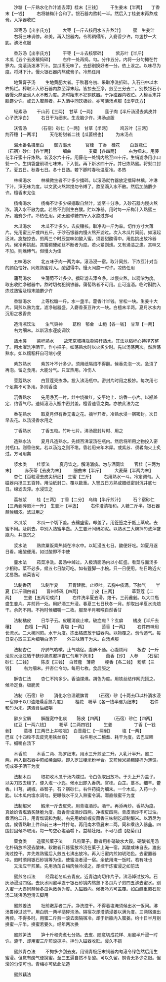 <!-- { "loadSidebar": true } -->
　　沙糖【一斤熟水化作汁滤去滓】桂末【三钱】
　　干生姜末【半两】　　丁香末【一钱】
　　右将糖梅汁合和了。银石器内熬耗一半。然后入丁桂姜末再熬成膏。入净器收贮

　　温枣汤【出李氏方】
　　大枣【一斤去核用水五升熬汁】
　　蜜　生姜汁
　　右将三味调停。和羙。再入银器内。令稀稠得所。入麝香少许。每盏抄一大匙。沸汤点服

　　香苏汤【出李氏方】
　　干枣【一斗去核擘碎】
　　紫苏叶【半斤】　　　木瓜【五个去皮穰捣碎】
　　右件一处再捣。匀。分作五分。内将一分匀摊在竹箩内。烧滚汤泼淋下汁。尝瓜枣无味了。去郄别换好者一分。依上泼之。以味尽为度。将淋下汁。慢火银石器内熬成膏子。冷热任用

　　地黄膏子汤
　　生地黄肥大者。于秋暮冬初、采取净洗折碎。入石臼中以木杵捣烂。榨取汁入砂石器内熬至浮末起。皆掠去至净。煎至三分去二。别换银石小器慢火熬至滴入水不散为度。造时始末不犯铜铁器。于净磁器内收贮。入檀香末并脑麝少许。或云入蜜熬者。并入酒中同饮极妙。亦可沸汤点服【出李氏方】

　　轻素汤
　　干山药【三两】　甘草【一两】
　　莲子肉【半斤汤浸去紫皮并心子洗净白】
　　右日干为细末。生龙脑少许。沸汤点服

　　沃雪汤　
　　（石宿）砂仁【一两】　甘草【半两】
　　鸡苏叶【三两】　　　荆芥穗【一两半】
　　天花粉甜者二钱【瓜蒌根也】
　　为末汤点

　　渴水番名摄里白
　　御方渴水　
　　官桂　丁香　桂花
　　白荳蔻仁　　（石宿）砂仁【各半两】
　　细曲　　　　麦蘗【各四两】
　　右为细末。用藤花半斤蜜十斤炼熟。新汲水六十斤。用藤花一处锅内熬至四十斤。生绢滤净用小口甏一个。生绢袋盛前项七味末。下入甏。再下新水四十斤。并巳炼熟蜜。将甏口封了。夏五日。秋春七日。冬十日熟。若下脚时春秋温夏冷。冬热

　　林檎渴水
　　林檎微生者不计多少擂碎。以滚汤就竹器放定擂碎林檎。冲淋下汁。滓无味为度。以文武火熬常搅勿令煿了。熬至滴入水不散。然后加脑麝少许。檀香末尤佳

　　杨梅渴水
　　杨梅不计多少棎搦取自然汁。滤至十分净。入砂石器内慢火熬浓。滴入水不散为度。若熬不到则生白醭。贮以净器。用时每一斤梅汁入熟蜜三斤。脑麝少许。冷热任用。如无蜜球糖四斤入水熬过亦可

　　木瓜渴水
　　木瓜不计多少。去皮穰核。取净肉一斤为率。切作方寸大薄片。先用蜜三斤或四五斤。于砂石银器内慢火熬开滤过。次入木瓜片同前。如滚起泛沫。旋旋掠去。煎两三个时辰尝味如酸入蜜。须要甜酸得中。用匙挑出放冷器内。候冷再挑起。其蜜稠硬如丝不断者为度。若火紧则燋。又有涌溢之患。其味又不加。则燋煿气。但慢火为佳

　　五味渴水
　　北五味子肉一两为率。滚汤浸一宿。取汁同煎、下浓豆汁对当的颜色恰好。同炼熟蜜对入。酸甜得中。慢火同熬一时许。凉热任用

　　蒲萄渴水
　　生蒲萄不计多少。擂碎滤去滓令净。以慢火熬。以稠浓为度。取出收贮净磁器中。熬时切勿犯铜铁器。蒲萄熟者不可用。止可造酒。临时斟酌入炼过熟蜜及檀末脑麝少许

　　香糖渴水
　　上等松糖一斤。水一盏半。藿香叶半钱。甘松一块。生姜十大片。同煎以熟为度。滤净磁器盛。入麝香菉豆许大一块。白檀末半两。夏月氷水内沉用之极香羙

　　造清凉饮法
　　生气爽神
　　葛粉　郁金　山栀【各一钱】　甘草【一两】
　　右为细末。以新汲水逐旋调饮

　　熟水类
　　粱秆熟水
　　故宋京城持瓶卖粱秆熟水。其法以稻秆心持择齐整了。用水濯洗净晒干。作小把子。如荡熟水时以火炙少时。先以汤荡两次。然后荡熟水。如以糯稻秆自可缩小便

　　紫苏熟水
　　紫苏叶不计多少。须用纸隔焙不得翻。候香先泡一次。急湏了再泡。留之食用。大能分气。只宜热用。冷伤人

　　荳蔻熟水
　　白荳蔻壳拣净。投入沸汤瓶中。密封片时用之极妙。每次用七个足矣不可多用。多则香浊

　　沉香熟水
　　先用净瓦一片。灶中烧微红。安平地上、焙香一小片。以瓶盖定、约香气尽。速倾滚汤入瓶中密封盖。檀香速香之类。亦依此法为之

　　香花熟水
　　取夏月但有香无毒之花。摘半开者。冷熟水浸一宿密封。次日早去花。以汤浸香水用之

　　丁香熟水
　　丁香五粒。竹叶七片。沸汤密封片时、用之

　　造熟水法
　　夏月凡造熟水。先倾百沸滚汤在瓶内。然后将所用之物投入密封瓶口。则香倍矣。若以汤泡之则不堪。香若用来年木犀。或紫苏、须畧向火上炙过。方可用矣

　　浆水类
　　桂浆法
　　夏月饮之。解渴消痰。勿与酒同饮
　　官桂【三两为末】　　　赤茯苓【去皮为末】
　　细曲末【半斤】　　　大麦蘗【半两为末】
　　杏仁【百粒浸去皮尖研细】　生蜜【三斤】
　　右用熟水一斗。冷定调匀。入磁器内搅三五百转。用油纸封口。覆以数重。入窨五日方熟或腊纸密封沉井底七日。绵滤去滓。水浸饮之

　　荔枝浆
　　桂【三两】　丁香【二分】　乌梅【半斤煎汁】
　　石？宿砂仁【三两剉碎煎汁一升】　生姜汁【半盏】
　　右件澄清相和。入糖二斤半。银石器熬候稠浓。滤过用之

　　木瓜浆
　　木瓜一个切下盖。去穰盛蜜。却盖了。用签签之于甑上蒸软。去蜜不用。及削去。中别入熟蜜半盏。入生姜汁同研如泥。以熟水三大椀拌匀滤滓盛瓶内。井底沉之

　　浆水法
　　熟炊粟饭乘热倾在冷水中。以缸浸五七日。酸便好吃。如夏月逐日看。纔酸便用。如过酸即不中使

　　虀水法
　　菘菜净洗。畧汤中绰过。入极清面汤内以小缸盛。看菜与面汤多少相称。菜不必多。候五七日酸可吃。如有虀脚一小椀。只一日便用。冬日略近火尤易熟。诸菜皆可

　　法制香药
　　法制半夏
　　开胃建脾。止呕吐。去胸中痰满。下肺气
　　半夏【半斤圆白者】　　晋州绛矾【四两】
　　丁皮【三两】　　　　草荳蔻【二两】
　　生姜【五两切成片】
　　右件洗半夏去滑。焙干。三药麄剉。以大口瓶盛生姜片。并前药一处。用好酒三升浸。春夏三七日秋冬一月。却取出半夏水洗焙干。余药不用。不拘时候细嚼一二枚。服至半月咽喉自然香甘

　　法制橘皮
　　日华子云。皮暖消痰止嗽。破症瘕？？玄癖
　　橘皮【半斤去穰】　　　白檀【一两】
　　青塩【一两】　　　　茴香【一两】
　　右件四味用长流水。二大椀同煎。水干为度。拣出橘皮放于磁器内。以物覆之。勿令透气。每日空心取三五片细嚼白汤下
　　外三味晒干为末。白汤点服

　　法制杏仁
　　疗肺气咳嗽。止气喘促。腹痹不通。心腹烦闷
　　板杏【一斤滚灰水淖过晒干麸炒熟炼蜜拌杏仁匀用下药末】
　　茴香【炒】　人参　　（石宿）砂仁【二钱】
　　陈皮【三钱】　白荳蔻　薄荷
　　梗香【各二钱】　粉草【三钱】
　　右为细末。拌杏仁令匀。每用七枚。食后服之

　　酥杏仁法
　　杏仁不拘多少。香油煠燋。胡色为度。用铁丝结作网兜搭之。候冷定食。极脆羙

　　法制（石宿）砂
　　消化水谷温暖脾胃
　　（石宿）砂【十两去□以朴消水浸一宿即干以□油焙燥香熟为度】
　　桂花　粉草【各一钱半碾为细末】
　　右件和匀为末。遇酒食后细嚼

　　醉乡宝屑
　　解醒宽中化痰
　　陈皮【四两】　　　（石宿）砂仁【四两】
　　红豆【一两六钱】　　　粉草【二两四钱】
　　生姜　　　　　丁香【一钱剉】
　　葛根【三两巳上并咬咀】　白荳蔻仁【一两剉】
　　塩【一两】　　　　　巴豆【十四粒不去皮壳用铁丝穿】
　　右件用水二椀煮、耗干为度。去巴豆晒干。细嚼白汤下

　　木香煎
　　木香二两、捣罗细末。用水三升煎至二升。入乳汁半升。蜜二两。再入银石器中煎如稀面糊。即入罗过稉米粉半合。又煎候米熟稠硬捍为薄饼。切成棊子晒干为度

　　法制木瓜
　　取初收木瓜于汤内煠过。令白色取出放冷。于头上开为盖子。以尖刀取去穰了。便入塩一小匙。候水出即入香药。官桂。白芷。藁本。细辛。藿香。川芎。胡椒。益智子。石？宿砂仁。右件药捣为细末。一个木瓜。入药一小匙。以木瓜内塩水调匀。更曝候水干又入熟蜜令满。曝直候蜜干为度

　　法制鰕米
　　鰕米一斤去皮壳。用青塩酒炒。酒干。再添再炒。香熟为度。真蛤蚧青塩酒炙酥脆为度。茴香青塩酒炒四两。净椒皮四两。青皮酒炒不可过浊。煮酒约二升。用青塩调和为制。右先用蛤蚧椒皮茴香三味制讫却制鰕米。以酒尽为度。候香熟取上件和前三味一并拌匀。再用南木香麄末二两。同和乘热入器盦。四围封固候冷取用。每一匀空心塩酒嚼下。益精壮阳。不可尽述【赵菊山】

　　菓食类
　　造蜜煎菓子法
　　凡煎菓子。酸者用朴硝破水大叚。硬酸者用汤化朴硝放冷浸去酸味。软嫩者只炼蜜放冷浇在菓子上淹一宿。其酸咸味自去。漉出淘过控干。并先炼熟蜜后入煎五七沸出放冷。再入旧蜜内煎如琥珀色。去蜜置器中。煎时须用银石砂铫等为佳。使蜜浇者浸一宿。余依用淹一饭时。若有味也
　　又法应干煎菓。先用汤荡白梅肉候冷浸之。却控干炼蜜浸之如前法

　　蜜煎冬瓜法
　　经霜老冬瓜去青皮。近青边肉切作片子。沸汤焯过放冷。石灰汤浸没四宿。去灰水同蜜半盏于银石砂铫内熬熟下冬瓜片子煎四五沸去蜜水。别入蜜一大盏同熬候冬瓜色微黄为度。入磁器内。候极冷方可盖覆。如白醭重煎石灰汤二钱沸汤澄清去脚用

　　蜜煎姜法
　　社前嫩芽者二斤。净洗控干。不得着塩淹须候出水一饭间。沸汤畧焯过滤干。用白矾一两半搥碎泡汤。隔宿次却澄清浸姜以满为度。三两宿漉出再控。不得多时。用蜜二斤煎一滚去面隔宿冷。却于新瓶内入蜜姜。约十日半月别换蜜一斤半。换蜜若要久。经年两次换

　　蜜煎笋法
　　笋十斤和壳煮七分熟。去皮、随意切成花样、用蜜半斤浸一时许。漉干、却用蜜三斤煎滚掠净。拌匀入磁器收贮。浸久不损

　　蜜煎青杏法
　　不拘多少刮去皮。用铜青极细末铜器内匀滚令绿色然后用生蜜浸。但觉有酸气便换蜜。至三五遍自然不复酸。可以久留。铜青无多少之限。但滚的匀便可也。青梅亦可依此法造

　　蜜煎藕法
